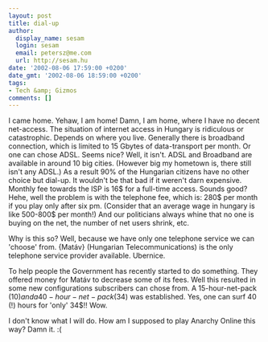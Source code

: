 ```yaml
---
layout: post
title: dial-up
author:
  display_name: sesam
  login: sesam
  email: petersz@me.com
  url: http://sesam.hu
date: '2002-08-06 17:59:00 +0200'
date_gmt: '2002-08-06 18:59:00 +0200'
tags:
- Tech &amp; Gizmos
comments: []
---
```


I came home. Yehaw, I am home! Damn, I am home, where I have no decent net-access. The situation of internet access in Hungary is ridiculous or catastrophic. Depends on where you live. Generally there is broadband connection, which is limited to 15 Gbytes of data-transport per month. Or one can chose ADSL. Seems nice? Well, it isn't. ADSL and Broadband are available in around 10 big cities. (However big my hometown is, there still isn't any ADSL.) As a result 90% of the Hungarian citizens have no other choice but dial-up. It wouldn't be that bad if it weren't darn expensive. Monthly fee towards the ISP is 16$ for a full-time access. Sounds good? Hehe, well the problem is with the telephone fee, which is: 280$ per month if you play only after six pm. (Consider that an average wage in hungary is like 500-800$ per month!) And our politicians always whine that no one is buying on the net, the number of net users shrink, etc.

Why is this so? Well, because we have only one telephone service we can 'choose' from. {Matáv} (Hungarian Telecommunications) is the only telephone service provider available. Ubernice.

To help people the Government has recently started to do something. They offered money for Matáv to decrease some of its fees. Well this resulted in some new configurations subscribers can chose from. A 15-hour-net-pack (10$) and a 40-hour-net-pack (34$) was established. Yes, one can surf 40 (!) hours for 'only' 34$!! Wow.

I don't know what I will do. How am I supposed to play Anarchy Online this way? Damn it. :(
